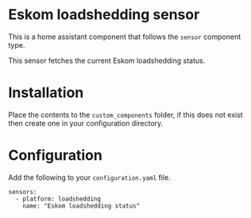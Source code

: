 # Eskom loadshedding sensor
This is a home assistant component that follows the `sensor` component type.

This sensor fetches the current Eskom loadshedding status.

# Installation

Place the contents to the `custom_components` folder, if this does not exist then create one in your configuration directory.

# Configuration
Add the following to your `configuration.yaml` file.

```
sensors:
  - platform: loadshedding
    name: "Eskom loadshedding status"
```
